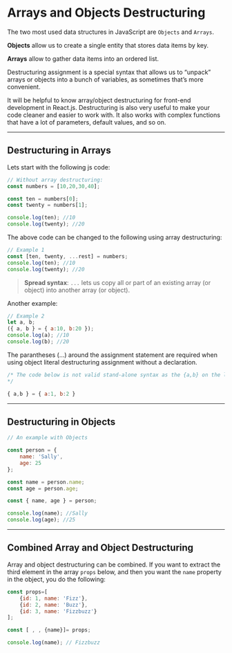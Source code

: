 
# Arrays and Objects Destructuring

The two most used data structures in JavaScript are `Objects` and `Arrays`.

**Objects** allow us to create a single entity that stores data items by key.

**Arrays** allow to gather data items into an ordered list.

Destructuring assignment is a special syntax that allows us to “unpack” arrays or objects into a bunch of variables, as sometimes that’s more convenient. 

It will be helpful to know array/object destructuring for front-end development in React.js. Destructuring is also very useful to make your code cleaner and easier to work with. It also works with complex functions that have a lot of parameters, default values, and so on.

---

## Destructuring in Arrays

Lets start with the following js code:
```js
// Without array destructuring:
const numbers = [10,20,30,40];

const ten = numbers[0];
const twenty = numbers[1];

console.log(ten); //10
console.log(twenty); //20
```

The above code can be changed to the following using array destructuring:

```js
// Example 1
const [ten, twenty, ...rest] = numbers;
console.log(ten); //10
console.log(twenty); //20
```

> **Spread syntax**: `...` lets us copy all or part of an existing array (or object) into another array (or object).

Another example:
```js
// Example 2
let a, b;
({ a, b } = { a:10, b:20 });
console.log(a); //10
console.log(b); //20

```
The parantheses (...) around the assignment statement are required when using object literal destructuring assignment without a declaration.

```js
/* The code below is not valid stand-alone syntax as the {a,b} on the left-hand side is considered  a block and not an object literal.
*/

{ a,b } = { a:1, b:2 }
```

---
## Destructuring in Objects

```js
// An example with Objects

const person = {
    name: 'Sally',
    age: 25
};

const name = person.name;
const age = person.age;

const { name, age } = person;

console.log(name); //Sally
console.log(age); //25
```

----
## Combined Array and Object Destructuring

Array and object destructuring can be combined. If you want to extract the third element in the array `props` below, and then you want the `name` property in the object, you do the following:

```js
const props=[
    {id: 1, name: 'Fizz'},
    {id: 2, name: 'Buzz'},
    {id: 3, name: 'Fizzbuzz'}
];

const [ , , {name}]= props;

console.log(name); // Fizzbuzz
```


